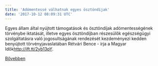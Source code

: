 ```yaml
---
title: 'Adómentessé válhatnak egyes ösztöndíjak'
date: '2017-10-12 08:09:31 UTC'
---
```


Egyes állam által nyújtott támogatások és ösztöndíjak adómentességének törvénybe iktatását, illetve egyes ösztöndíjban részesülők egészségügyi szolgáltatásra való jogosultságának rendezését kezdeményezi kedden benyújtott törvényjavaslatában Rétvári Bence - írja a Magyar Idők<http://ift.tt/2yb13pY>.


[Bővebben](http://ift.tt/2g5nOBc)
